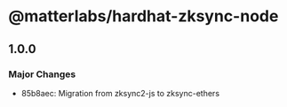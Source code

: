 # @matterlabs/hardhat-zksync-node

## 1.0.0

### Major Changes

- 85b8aec: Migration from zksync2-js to zksync-ethers

